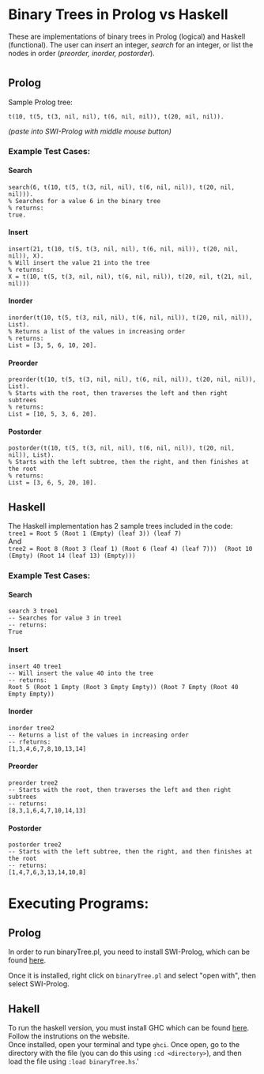 # Binary Trees in Prolog vs Haskell

These are implementations of binary trees in Prolog (logical) and Haskell (functional).
The user can *insert* an integer, *search* for an integer, or list the nodes in order (*preorder, inorder, postorder*).

#

## Prolog

Sample Prolog tree:

`t(10, t(5, t(3, nil, nil), t(6, nil, nil)), t(20, nil, nil)).`

*(paste into SWI-Prolog with middle mouse button)*
### Example Test Cases:
#### Search
    search(6, t(10, t(5, t(3, nil, nil), t(6, nil, nil)), t(20, nil, nil))).
    % Searches for a value 6 in the binary tree
    % returns:
    true.

#### Insert
    insert(21, t(10, t(5, t(3, nil, nil), t(6, nil, nil)), t(20, nil, nil)), X).
    % Will insert the value 21 into the tree
    % returns:
    X = t(10, t(5, t(3, nil, nil), t(6, nil, nil)), t(20, nil, t(21, nil, nil)))

#### Inorder 
    inorder(t(10, t(5, t(3, nil, nil), t(6, nil, nil)), t(20, nil, nil)), List).
    % Returns a list of the values in increasing order
    % returns:
    List = [3, 5, 6, 10, 20].

#### Preorder
    preorder(t(10, t(5, t(3, nil, nil), t(6, nil, nil)), t(20, nil, nil)), List).
    % Starts with the root, then traverses the left and then right subtrees
    % returns: 
    List = [10, 5, 3, 6, 20].

#### Postorder
    postorder(t(10, t(5, t(3, nil, nil), t(6, nil, nil)), t(20, nil, nil)), List).
    % Starts with the left subtree, then the right, and then finishes at the root
    % returns:
    List = [3, 6, 5, 20, 10].  
   

## Haskell

The Haskell implementation has 2 sample trees included in the code:   
    `tree1 = Root 5 (Root 1 (Empty) (leaf 3)) (leaf 7)`  
And  
    `tree2 = Root 8 (Root 3 (leaf 1) (Root 6 (leaf 4) (leaf 7))) 
                (Root 10 (Empty) (Root 14 (leaf 13) (Empty)))`

### Example Test Cases:

#### Search
    search 3 tree1
    -- Searches for value 3 in tree1
    -- returns:
    True

#### Insert
    insert 40 tree1
    -- Will insert the value 40 into the tree
    -- returns:
    Root 5 (Root 1 Empty (Root 3 Empty Empty)) (Root 7 Empty (Root 40 Empty Empty))

#### Inorder
    inorder tree2
    -- Returns a list of the values in increasing order
    -- rfeturns:
    [1,3,4,6,7,8,10,13,14]

#### Preorder
    preorder tree2
    -- Starts with the root, then traverses the left and then right subtrees
    -- returns:
    [8,3,1,6,4,7,10,14,13]

#### Postorder
    postorder tree2
    -- Starts with the left subtree, then the right, and then finishes at the root
    -- returns:
    [1,4,7,6,3,13,14,10,8]

# Executing Programs:

## Prolog
In order to run binaryTree.pl, you need to install SWI-Prolog, which can be found [here](https://www.swi-prolog.org/Download.html).

Once it is installed, right click on `binaryTree.pl` and select "open with", then select SWI-Prolog.

## Hakell
To run the haskell version, you must install GHC which can be found [here](https://www.haskell.org/ghcup/). Follow the instrutions on the website.  
Once installed, open your terminal and type `ghci`. Once open, go to the directory with the file (you can do this using `:cd <directory>`), and then load the file using `:load binaryTree.hs`.'